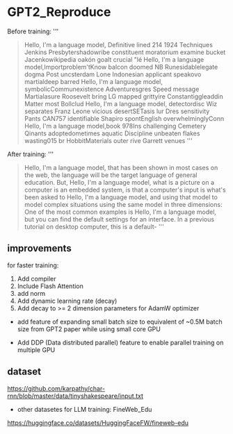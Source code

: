 # GPT2_Reproduce

Before training:
'''
> Hello, I'm a language model, Definitive lined 214 1924 Techniques Jenkins Presbytershadowribe constituent moratorium examine bucket Jacenkowikipedia oakón goalt crucial \"lé
> Hello, I'm a language model,Importproblem'tKnow balcon doomed NB Runesidablelegate dogma Post uncsterdam Lone Indonesian applicant speakovo martialdeep barred
> Hello, I'm a language model, symbolicCommunexistence Adventuresgres Speed message Martialasure Roosevelt bring LG mapped grittyire Constantiggleaddin Matter most Bollclud
> Hello, I'm a language model, detectordisc Wiz separates Franz Leone vicious desertSETasis lur Dres sensitivity Pants CAN757 identifiable Shapiro spontEnglish overwhelminglyConn
> Hello, I'm a language model,book 978Ins challenging Cemetery Qinants adoptedometimes aquatic Discipline unbeaten flakes wasting015 br HobbitMaterials outer rive Garrett venues
'''

After training:
'''
> Hello, I'm a language model, that has been shown in most cases on the web, the language will be the target language of general education. But,
> Hello, I'm a language model, what is a picture on a computer is an embedded system, is that a computer's input is what's been asked to
> Hello, I'm a language model, and using that model to model complex situations using the same model in three dimensions:
One of the most common examples is
> Hello, I'm a language model, but you can find the default settings for an interface. In a previous tutorial on desktop computer, this is a default-
'''

## improvements
for faster training:
1. Add compiler
2. Include Flash Attention
3. add norm
4. Add dynamic learning rate (decay)
5. Add decay to >= 2 dimension parameters for AdamW optimizer

* add feature of expanding small batch size to equivalent of ~0.5M batch size from GPT2 paper while using small core GPU

* Add DDP (Data distributed parallel) feature to enable parallel training on multiple GPU

## dataset
https://github.com/karpathy/char-rnn/blob/master/data/tinyshakespeare/input.txt

* other datasetes for LLM training: FineWeb_Edu

https://huggingface.co/datasets/HuggingFaceFW/fineweb-edu